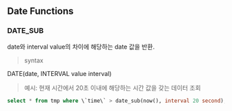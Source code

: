 ## Date Functions
### DATE_SUB
date와 interval value의 차이에 해당하는 date 값을 반환.
> syntax 

DATE(date, INTERVAL value interval)
> 예시: 현재 시간에서 20초 이내에 해당하는 시간 값을 갖는 데이터 조회
```sql
select * from tmp where \`time\` > date_sub(now(), interval 20 second);
```
